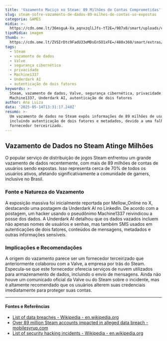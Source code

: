 ```yaml
---
title: 'Vazamento Maciço no Steam: 89 Milhões de Contas Comprometidas'
slug: steam-sofre-vazamento-de-dados-89-milhes-de-contas-so-expostas
categoria: GAMES
midia: >-
  https://cdn.ome.lt/36msguA-Xa_aqnxzqlLJfs-tT2E=/987x0/smart/uploads/conteudo/fotos/OMELETE_CAPA_-_2025-05-14T102747.163.png
tipoMidia: imagem
thumb: >-
  https://cdn.ome.lt/ZVSIrDtc9FadU33eMDsEnSO1xFE=/480x360/smart/extras/conteudos/omelete_THUMB_-_2025-05-14T102738.170.png
tags:
  - Steam
  - vazamento de dados
  - Valve
  - segurança cibernética
  - privacidade
  - Machine1337
  - Underdark AI
  - autenticação de dois fatores
keywords: >-
  Steam, vazamento de dados, Valve, segurança cibernética, privacidade,
  Machine1337, Underdark AI, autenticação de dois fatores
author: Ana Luiza
data: '2025-05-14T13:31:17.240Z'
resumo: >-
  Um vazamento de dados no Steam expôs informações de 89 milhões de usuários,
  incluindo autenticação de dois fatores e metadados, devido a uma falha de um
  fornecedor terceirizado.
---
```


## Vazamento de Dados no Steam Atinge Milhões

O popular serviço de distribuição de jogos Steam enfrentou um grande vazamento de dados recentemente, com mais de 89 milhões de contas de usuários sendo expostas. Isso representa cerca de 70% de todos os usuários ativos, afetando significativamente a comunidade de gamers, inclusive no Brasil.

### Fonte e Natureza do Vazamento

A exposição massiva foi inicialmente reportada por Mellow_Online no X, destacando uma postagem da Underdark AI no LinkedIn. De acordo com a postagem, um hacker usando o pseudônimo Machine1337 reivindicou a posse dos dados. A Underdark AI detalhou que os dados vazados incluem não apenas nomes de usuários e senhas, mas também SMS usados em autenticações de dois fatores, conteúdos de mensagens, metadados e outras informações sensíveis.

### Implicações e Recomendações

A origem do vazamento parece ser um fornecedor terceirizado que anteriormente colaborou com a Valve, a empresa por trás do Steam. Especula-se que este fornecedor oferecia serviços de nuvem utilizados para armazenamento de dados, incluindo o envio de mensagens. Ainda não houve um comunicado oficial da Valve ou do Steam sobre o incidente, mas é altamente recomendado que os usuários alterem suas credenciais imediatamente para proteger suas contas.

---

#### Fontes e Referências

- [List of data breaches - Wikipedia - en.wikipedia.org](https://en.wikipedia.org/wiki/List_of_data_breaches)
- [Over 89 million Steam accounts impacted in alleged data breach - mobilesyrup.com](https://mobilesyrup.com/2025/05/13/over-89-million-steam-accounts-impacted-in-alleged-data-breach/)
- [List of security hacking incidents - Wikipedia - en.wikipedia.org](https://en.wikipedia.org/wiki/List_of_security_hacking_incidents)
